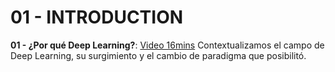 # 01 - INTRODUCTION


**01 - ¿Por qué Deep Learning?**: [Video 16mins](https://youtu.be/Qp6zCMzkreo) Contextualizamos el campo de Deep Learning, su surgimiento y el cambio de paradigma que posibilitó.


